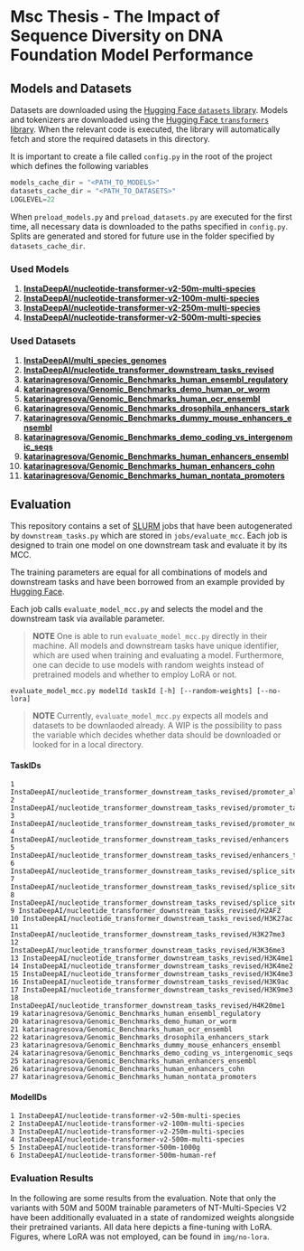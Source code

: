 
# Msc Thesis - The Impact of Sequence Diversity on DNA Foundation Model Performance

## Models and Datasets

Datasets are downloaded using the [Hugging Face `datasets` library](https://huggingface.co/docs/datasets/). Models and tokenizers are downloaded using
the [Hugging Face `transformers` library](https://huggingface.co/docs/transformers/).
When the relevant code is executed, the library will automatically fetch and store the required datasets in this directory.

It is important to create a file called `config.py` in the root of the project which defines the following variables

```python
models_cache_dir = "<PATH_TO_MODELS>"
datasets_cache_dir = "<PATH_TO_DATASETS>"
LOGLEVEL=22
```
When `preload_models.py` and `preload_datasets.py` are executed for the first time, all necessary data is downloaded
to the paths specified in `config.py`. Splits are generated and stored for future use in the folder specified by
`datasets_cache_dir`.

### Used Models

1. **[InstaDeepAI/nucleotide-transformer-v2-50m-multi-species](https://huggingface.co/InstaDeepAI/nucleotide-transformer-v2-50m-multi-species)**
2. **[InstaDeepAI/nucleotide-transformer-v2-100m-multi-species](https://huggingface.co/InstaDeepAI/nucleotide-transformer-v2-100m-multi-species)**
3. **[InstaDeepAI/nucleotide-transformer-v2-250m-multi-species](https://huggingface.co/InstaDeepAI/nucleotide-transformer-v2-250m-multi-species)**
4. **[InstaDeepAI/nucleotide-transformer-v2-500m-multi-species](https://huggingface.co/InstaDeepAI/nucleotide-transformer-v2-500m-multi-species)**

### Used Datasets

1. **[InstaDeepAI/multi_species_genomes](https://huggingface.co/datasets/InstaDeepAI/multi_species_genomes)**
2. **[InstaDeepAI/nucleotide_transformer_downstream_tasks_revised](https://huggingface.co/datasets/InstaDeepAI/nucleotide_transformer_downstream_tasks_revised)**
3. **[katarinagresova/Genomic_Benchmarks_human_ensembl_regulatory](https://huggingface.co/datasets/katarinagresova/Genomic_Benchmarks_human_ensembl_regulatory)**
4. **[katarinagresova/Genomic_Benchmarks_demo_human_or_worm](https://huggingface.co/datasets/katarinagresova/Genomic_Benchmarks_demo_human_or_worm)**
5. **[katarinagresova/Genomic_Benchmarks_human_ocr_ensembl](https://huggingface.co/datasets/katarinagresova/Genomic_Benchmarks_human_ocr_ensembl)**
6. **[katarinagresova/Genomic_Benchmarks_drosophila_enhancers_stark](https://huggingface.co/datasets/katarinagresova/Genomic_Benchmarks_drosophila_enhancers_stark)**
7. **[katarinagresova/Genomic_Benchmarks_dummy_mouse_enhancers_ensembl](https://huggingface.co/datasets/katarinagresova/Genomic_Benchmarks_dummy_mouse_enhancers_ensembl)**
8. **[katarinagresova/Genomic_Benchmarks_demo_coding_vs_intergenomic_seqs](https://huggingface.co/datasets/katarinagresova/Genomic_Benchmarks_demo_coding_vs_intergenomic_seqs)**
9. **[katarinagresova/Genomic_Benchmarks_human_enhancers_ensembl](https://huggingface.co/datasets/katarinagresova/Genomic_Benchmarks_human_enhancers_ensembl)**
10. **[katarinagresova/Genomic_Benchmarks_human_enhancers_cohn](https://huggingface.co/datasets/katarinagresova/Genomic_Benchmarks_human_enhancers_cohn)**
11. **[katarinagresova/Genomic_Benchmarks_human_nontata_promoters](https://huggingface.co/datasets/katarinagresova/Genomic_Benchmarks_human_nontata_promoters)**

## Evaluation

This repository contains a set of [SLURM](https://slurm.schedmd.com/documentation.html) jobs that have been 
autogenerated by `downstream_tasks.py` which are stored in `jobs/evaluate_mcc`. Each job is designed to train one
model on one downstream task and evaluate it by its MCC.

The training parameters are equal for all combinations of models and downstream tasks and have been borrowed from
an example provided by [Hugging Face](https://github.com/huggingface/notebooks/blob/main/examples/nucleotide_transformer_dna_sequence_modelling_with_peft.ipynb).

Each job calls `evaluate_model_mcc.py` and selects the model and the downstream task via available parameter.

> **NOTE** One is able to run `evaluate_model_mcc.py` directly in their machine. All models and downstream tasks
> have unique identifier, which are used when training and evaluating a model. Furthermore, one can decide to 
> use models with random weights instead of pretrained models and whether to employ LoRA or not.

```shell
evaluate_model_mcc.py modelId taskId [-h] [--random-weights] [--no-lora]
```

> **NOTE** Currently, `evaluate_model_mcc.py` expects all models and datasets to be downlaoded already. A WIP is the
> possibility to pass the variable which decides whether data should be downloaded or looked for in a local directory.

#### TaskIDs

```
1 InstaDeepAI/nucleotide_transformer_downstream_tasks_revised/promoter_all
2 InstaDeepAI/nucleotide_transformer_downstream_tasks_revised/promoter_tata
3 InstaDeepAI/nucleotide_transformer_downstream_tasks_revised/promoter_no_tata
4 InstaDeepAI/nucleotide_transformer_downstream_tasks_revised/enhancers
5 InstaDeepAI/nucleotide_transformer_downstream_tasks_revised/enhancers_types
6 InstaDeepAI/nucleotide_transformer_downstream_tasks_revised/splice_sites_all
7 InstaDeepAI/nucleotide_transformer_downstream_tasks_revised/splice_sites_acceptors
8 InstaDeepAI/nucleotide_transformer_downstream_tasks_revised/splice_sites_donors
9 InstaDeepAI/nucleotide_transformer_downstream_tasks_revised/H2AFZ
10 InstaDeepAI/nucleotide_transformer_downstream_tasks_revised/H3K27ac
11 InstaDeepAI/nucleotide_transformer_downstream_tasks_revised/H3K27me3
12 InstaDeepAI/nucleotide_transformer_downstream_tasks_revised/H3K36me3
13 InstaDeepAI/nucleotide_transformer_downstream_tasks_revised/H3K4me1
14 InstaDeepAI/nucleotide_transformer_downstream_tasks_revised/H3K4me2
15 InstaDeepAI/nucleotide_transformer_downstream_tasks_revised/H3K4me3
16 InstaDeepAI/nucleotide_transformer_downstream_tasks_revised/H3K9ac
17 InstaDeepAI/nucleotide_transformer_downstream_tasks_revised/H3K9me3
18 InstaDeepAI/nucleotide_transformer_downstream_tasks_revised/H4K20me1
19 katarinagresova/Genomic_Benchmarks_human_ensembl_regulatory
20 katarinagresova/Genomic_Benchmarks_demo_human_or_worm
21 katarinagresova/Genomic_Benchmarks_human_ocr_ensembl
22 katarinagresova/Genomic_Benchmarks_drosophila_enhancers_stark
23 katarinagresova/Genomic_Benchmarks_dummy_mouse_enhancers_ensembl
24 katarinagresova/Genomic_Benchmarks_demo_coding_vs_intergenomic_seqs
25 katarinagresova/Genomic_Benchmarks_human_enhancers_ensembl
26 katarinagresova/Genomic_Benchmarks_human_enhancers_cohn
27 katarinagresova/Genomic_Benchmarks_human_nontata_promoters
```

#### ModelIDs
```
1 InstaDeepAI/nucleotide-transformer-v2-50m-multi-species
2 InstaDeepAI/nucleotide-transformer-v2-100m-multi-species
3 InstaDeepAI/nucleotide-transformer-v2-250m-multi-species
4 InstaDeepAI/nucleotide-transformer-v2-500m-multi-species
5 InstaDeepAI/nucleotide-transformer-500m-1000g
6 InstaDeepAI/nucleotide-transformer-500m-human-ref
```

### Evaluation Results

In the following are some results from the evaluation. Note that only the variants with 50M and 500M trainable
parameters of NT-Multi-Species V2 have been additionally evaluated in a state of randomized weights alongside their
pretrained variants. All data here depicts a fine-tuning with LoRA. Figures, where LoRA was not employed, can be found
in `img/no-lora`.